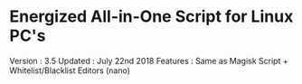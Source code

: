 # Energized All-in-One Script for Linux PC's

Version : 3.5
Updated : July 22nd 2018
Features : Same as Magisk Script + Whitelist/Blacklist Editors (nano)
